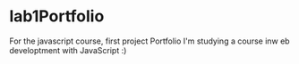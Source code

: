 # lab1Portfolio
For the javascript course, first project Portfolio
I'm studying a course inw eb developtment with JavaScript :)
